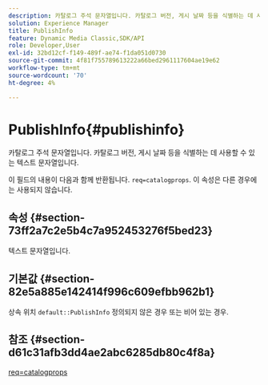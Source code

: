 ```yaml
---
description: 카탈로그 주석 문자열입니다. 카탈로그 버전, 게시 날짜 등을 식별하는 데 사용할 수 있는 텍스트 문자열입니다.
solution: Experience Manager
title: PublishInfo
feature: Dynamic Media Classic,SDK/API
role: Developer,User
exl-id: 32bd12cf-f149-489f-ae74-f1da051d0730
source-git-commit: 4f81f755789613222a66bed2961117604ae19e62
workflow-type: tm+mt
source-wordcount: '70'
ht-degree: 4%

---
```


# PublishInfo{#publishinfo}

카탈로그 주석 문자열입니다. 카탈로그 버전, 게시 날짜 등을 식별하는 데 사용할 수 있는 텍스트 문자열입니다.

이 필드의 내용이 다음과 함께 반환됩니다. `req=catalogprops`. 이 속성은 다른 경우에는 사용되지 않습니다.

## 속성 {#section-73ff2a7c2e5b4c7a952453276f5bed23}

텍스트 문자열입니다.

## 기본값 {#section-82e5a885e142414f996c609efbb962b1}

상속 위치 `default::PublishInfo` 정의되지 않은 경우 또는 비어 있는 경우.

## 참조 {#section-d61c31afb3dd4ae2abc6285db80c4f8a}

[req=catalogprops](../../../../../is-api/http-ref/image-serving-api-ref/c-http-protocol-reference/c-command-reference/r-req/r-catalogprops.md#reference-d7f7438291dd44a1afb6963155625426)
